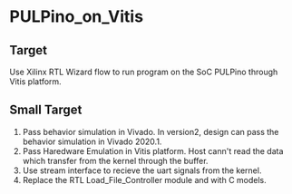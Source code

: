 # PULPino_on_Vitis
## Target
Use Xilinx RTL Wizard flow to run program on the SoC PULPino through Vitis platform.
## Small Target
1. Pass behavior simulation in Vivado.
	In version2, design can pass the behavior simulation in Vivado 2020.1.
2. Pass Haredware Emulation in Vitis platform.
	Host cann't read the data which transfer from the kernel through the buffer.
3. Use stream interface to recieve the uart signals from the kernel.
4. Replace the RTL Load_File_Controller module and  with C models.


